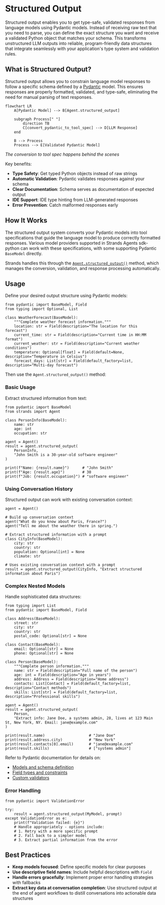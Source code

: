# Structured Output

Structured output enables you to get type-safe, validated responses from language models using Pydantic models. Instead of receiving raw text that you need to parse, you can define the exact structure you want and receive a validated Python object that matches your schema. This transforms unstructured LLM outputs into reliable, program-friendly data structures that integrate seamlessly with your application's type system and validation rules.

## What is Structured Output?

Structured output allows you to constrain language model responses to follow a specific schema defined by a [Pydantic](https://docs.pydantic.dev/latest/concepts/models/) model. This ensures responses are properly formatted, validated, and type-safe, eliminating the need for manual parsing of text responses.

```
flowchart LR
    A[Pydantic Model] --> B[Agent.structured_output]

    subgraph Process[" "]
        direction TB
        C[convert_pydantic_to_tool_spec] --> D[LLM Response]
    end

    B --> Process
    Process --> E[Validated Pydantic Model]
```

*The conversion to tool spec happens behind the scenes*

Key benefits:

- **Type Safety**: Get typed Python objects instead of raw strings
- **Automatic Validation**: Pydantic validates responses against your schema
- **Clear Documentation**: Schema serves as documentation of expected output
- **IDE Support**: IDE type hinting from LLM-generated responses
- **Error Prevention**: Catch malformed responses early

## How It Works

The structured output system converts your Pydantic models into tool specifications that guide the language model to produce correctly formatted responses. Various model providers supported in Strands Agents sdk-python can work with these specifications, with some supporting Pydantic `BaseModel` directly.

Strands handles this through the [`Agent.structured_output()`](../../../../api-reference/agent/#strands.agent.agent.Agent.structured_output) method, which manages the conversion, validation, and response processing automatically.

## Usage

Define your desired output structure using Pydantic models:

```
from pydantic import BaseModel, Field
from typing import Optional, List

class WeatherForecast(BaseModel):
    """Complete weather forecast information."""
    location: str = Field(description="The location for this forecast")
    current_time: str = Field(description="Current time in HH:MM format")
    current_weather: str = Field(description="Current weather conditions")
    temperature: Optional[float] = Field(default=None, description="Temperature in Celsius")
    forecast_days: List[str] = Field(default_factory=list, description="Multi-day forecast")

```

Then use the `Agent.structured_output()` method:

### Basic Usage

Extract structured information from text:

```
from pydantic import BaseModel
from strands import Agent

class PersonInfo(BaseModel):
    name: str
    age: int
    occupation: str

agent = Agent()
result = agent.structured_output(
    PersonInfo, 
    "John Smith is a 30-year-old software engineer"
)

print(f"Name: {result.name}")      # "John Smith"
print(f"Age: {result.age}")        # 30
print(f"Job: {result.occupation}") # "software engineer"

```

### Using Conversation History

Structured output can work with existing conversation context:

```
agent = Agent()

# Build up conversation context
agent("What do you know about Paris, France?")
agent("Tell me about the weather there in spring.")

# Extract structured information with a prompt
class CityInfo(BaseModel):
    city: str
    country: str
    population: Optional[int] = None
    climate: str

# Uses existing conversation context with a prompt
result = agent.structured_output(CityInfo, "Extract structured information about Paris")

```

### Complex Nested Models

Handle sophisticated data structures:

```
from typing import List
from pydantic import BaseModel, Field

class Address(BaseModel):
    street: str
    city: str
    country: str
    postal_code: Optional[str] = None

class Contact(BaseModel):
    email: Optional[str] = None
    phone: Optional[str] = None

class Person(BaseModel):
    """Complete person information."""
    name: str = Field(description="Full name of the person")
    age: int = Field(description="Age in years")
    address: Address = Field(description="Home address")
    contacts: List[Contact] = Field(default_factory=list, description="Contact methods")
    skills: List[str] = Field(default_factory=list, description="Professional skills")

agent = Agent()
result = agent.structured_output(
    Person,
    "Extract info: Jane Doe, a systems admin, 28, lives at 123 Main St, New York, NY. Email: jane@example.com"
)

print(result.name)                    # "Jane Doe"
print(result.address.city)            # "New York"
print(result.contacts[0].email)       # "jane@example.com"
print(result.skills)                  # ["systems admin"]

```

Refer to Pydantic documentation for details on:

- [Models and schema definition](https://docs.pydantic.dev/latest/concepts/models/)
- [Field types and constraints](https://docs.pydantic.dev/latest/concepts/fields/)
- [Custom validators](https://docs.pydantic.dev/latest/concepts/validators/)

### Error Handling

```
from pydantic import ValidationError

try:
    result = agent.structured_output(MyModel, prompt)
except ValidationError as e:
    print(f"Validation failed: {e}")
    # Handle appropriately - options include:
    # 1. Retry with a more specific prompt
    # 2. Fall back to a simpler model
    # 3. Extract partial information from the error

```

## Best Practices

- **Keep models focused**: Define specific models for clear purposes
- **Use descriptive field names**: Include helpful descriptions with `Field`
- **Handle errors gracefully**: Implement proper error handling strategies with fallbacks
- **Extract key data at conversation completion**: Use structured output at the end of agent workflows to distill conversations into actionable data structures
